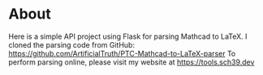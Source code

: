 # About
Here is a simple API project using Flask for parsing Mathcad to LaTeX. I cloned the parsing code from GitHub: https://github.com/ArtificialTruth/PTC-Mathcad-to-LaTeX-parser
To perform parsing online, please visit my website at https://tools.sch39.dev